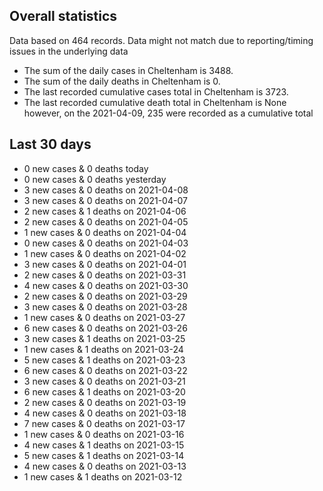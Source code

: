 <!-- summary_marker starts -->
## Overall statistics

 Data based on 464 records. Data might not match due to reporting/timing issues in the underlying data

- The sum of the daily cases in Cheltenham is 3488.
- The sum of the daily deaths in Cheltenham is 0.
- The last recorded cumulative cases total in Cheltenham is 3723.
- The last recorded cumulative death total in Cheltenham is None however, on the 2021-04-09, 235 were recorded as a cumulative total

## Last 30 days

- 0 new cases & 0 deaths today
- 0 new cases & 0 deaths yesterday
- 3 new cases & 0 deaths on 2021-04-08
- 3 new cases & 0 deaths on 2021-04-07
- 2 new cases & 1 deaths on 2021-04-06
- 2 new cases & 0 deaths on 2021-04-05
- 1 new cases & 0 deaths on 2021-04-04
- 0 new cases & 0 deaths on 2021-04-03
- 1 new cases & 0 deaths on 2021-04-02
- 3 new cases & 0 deaths on 2021-04-01
- 2 new cases & 0 deaths on 2021-03-31
- 4 new cases & 0 deaths on 2021-03-30
- 2 new cases & 0 deaths on 2021-03-29
- 3 new cases & 0 deaths on 2021-03-28
- 1 new cases & 0 deaths on 2021-03-27
- 6 new cases & 0 deaths on 2021-03-26
- 3 new cases & 1 deaths on 2021-03-25
- 1 new cases & 1 deaths on 2021-03-24
- 5 new cases & 1 deaths on 2021-03-23
- 6 new cases & 0 deaths on 2021-03-22
- 3 new cases & 0 deaths on 2021-03-21
- 6 new cases & 1 deaths on 2021-03-20
- 2 new cases & 0 deaths on 2021-03-19
- 4 new cases & 0 deaths on 2021-03-18
- 7 new cases & 0 deaths on 2021-03-17
- 1 new cases & 0 deaths on 2021-03-16
- 4 new cases & 1 deaths on 2021-03-15
- 5 new cases & 1 deaths on 2021-03-14
- 4 new cases & 0 deaths on 2021-03-13
- 1 new cases & 1 deaths on 2021-03-12

<!-- summary_marker ends -->
